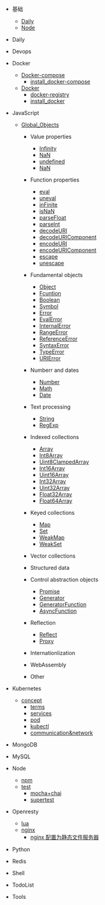 - 基础
  - [Daily]()
  - [Node](Node)
- Daily

- Devops

- Docker

  - [Docker-compose](Docker/Docker-compose/index.md)
    - [install_docker-compose](Docker/docker-compose/install_docker-compose.md)
  - [Docker](Docker/Docker/index.md)
    - [docker-registry](Docker/Docker/docker-registry.md)
    - [install_docker](Docker/Dockerinstall_docker.md)

- JavaScript

  - [Global_Objects](JavaScript/Global_Objects/index.md)
    - Value properties
      - [Infinity](./JavaScript/Global_Objects/inFinity.md)
      - [NaN](./JavaScript/Global_Objects/nan.md)
      - [undefined](./JavaScript/Global_Objects/undefined.md)
      - [NaN](./JavaScript/Global_Objects/nan.md)
    - Function properties
      - [eval](./JavaScript/Global_Objects/eval.md)
      - [uneval](./JavaScript/Global_Objects/uneval.md)
      - [inFinite](./JavaScript/Global_Objects/inFinite.md)
      - [isNaN](./JavaScript/Global_Objects/isNaN.md)
      - [parseFloat](./JavaScript/Global_Objects/parseFloat.md)
      - [parseInt](./JavaScript/Global_Objects/parseInt.md)
      - [decodeURI](./JavaScript/Global_Objects/decodeURI.md)
      - [decodeURIComponent](./JavaScript/Global_Objects/decodeURIComponent.md)
      - [encodeURI](./JavaScript/Global_Objects/encodeURI.md)
      - [encodeURIComponent](./JavaScript/Global_Objects/encodeURIComponent.md)
      - [escape](./JavaScript/Global_Objects/escape.md)
      - [unescape](./JavaScript/Global_Objects/unescape.md)
    - Fundamental objects
      - [Object](./JavaScript/Global_Objects/object.md)
      - [Fcuntion](./fcuntion.md)
      - [Boolean](./boolean.md)
      - [Symbol](./symbol.md)
      - [Error](./error.md)
      - [EvalError](./evalError.md)
      - [InternalError](./internalError.md)
      - [RangeError](./rangeError.md)
      - [ReferenceError](./referenceError.md)
      - [SyntaxError](./syntaxError.md)
      - [TypeError](./typeError.md)
      - [URIError](./uRIError.md)
    - Numberr and dates
      - [Number](./number.md)
      - [Math](./math.md)
      - [Date](./date.md)
    - Text processing
      - [String](./string.md)
      - [RegExp](./regExp.md)
    - Indexed collections
      - [Array](./array.md)
      - [Int8Array](./int8Array.md)
      - [Uint8ClampedArray](./uint8ClampedArray.md)
      - [Int16Array]()
      - [Uint16Array]()
      - [Int32Array]()
      - [Uint32Array]()
      - [Float32Array]()
      - [Float64Array]()
    - Keyed collections
      - [Map](./map.md)
      - [Set](./set.md)
      - [WeakMap](./weakmap.md)
      - [WeakSet](./weakSet.md)

    - Vector collections

    - Structured data

    - Control abstraction objects
      - [Promise](./promise.md)
      - [Generator](./generator.md)
      - [GeneratorFunction](./generatorFunction.md)
      - [AsyncFunction](./asyncFunction.md)
    - Reflection
      - [Reflect]('./reflct.md)
      - [Proxy]('./proxy.md)

    - Internationlization

    - WebAssembly

    - Other

- Kubernetes

  - [concept](Kubernetes/concept/index.md)
    - [terms](Kubernetes/concept/terms.md)
    - [services](Kubernetes/concept/services.md)
    - [pod](Kubernetes/concept/pod.md)
    - [kubectl](Kubernetes/concept/kubectl.md)
    - [communication&network](Kubernetes/concept/communication&network.md)

- MongoDB

- MySQL

- Node

  - [npm](Node/npm)
  - [test](Node/test/index.md)
    - [mocha+chai](Node/test/mocha+chai.md)
    - [supertest](Node/test/supertest.md)

- Openresty
  - [lua](Openresty/lua/index.md)
  - [nginx](Openresty/nginx/index.md)
    - [nginx 配置为静态文件服务器](Openresty/nginx/nginx配置为静态文件服务器.md)

- Python

- Redis

- Shell

- TodoList

- Tools
